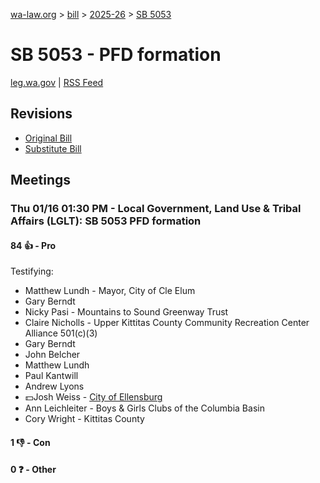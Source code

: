 [wa-law.org](/) > [bill](/bill/) > [2025-26](/bill/2025-26/) > [SB 5053](/bill/2025-26/sb/5053/)

# SB 5053 - PFD formation
[leg.wa.gov](https://app.leg.wa.gov/billsummary?BillNumber=5053&Year=2025&Initiative=false) | [RSS Feed](./rss.xml)

## Revisions
* [Original Bill](1/)
* [Substitute Bill](S/)

## Meetings
### Thu 01/16 01:30 PM - Local Government, Land Use & Tribal Affairs (LGLT): SB 5053 PFD formation
#### 84 👍 - Pro
Testifying:
* Matthew Lundh - Mayor, City of Cle Elum
* Gary Berndt
* Nicky Pasi - Mountains to Sound Greenway Trust
* Claire Nicholls - Upper Kittitas County Community Recreation Center Alliance 501(c)(3)
* Gary Berndt
* John Belcher
* Matthew Lundh
* Paul Kantwill
* Andrew Lyons
* 💵Josh Weiss - [City of Ellensburg](/org/city_of_ellensburg/)
* Ann Leichleiter - Boys & Girls Clubs of the Columbia Basin
* Cory Wright - Kittitas County

#### 1 👎 - Con

#### 0 ❓ - Other
